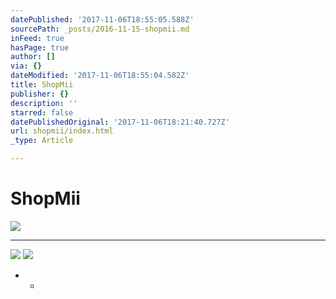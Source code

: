 ```yaml
---
datePublished: '2017-11-06T18:55:05.588Z'
sourcePath: _posts/2016-11-15-shopmii.md
inFeed: true
hasPage: true
author: []
via: {}
dateModified: '2017-11-06T18:55:04.582Z'
title: ShopMii
publisher: {}
description: ''
starred: false
datePublishedOriginal: '2017-11-06T18:21:40.727Z'
url: shopmii/index.html
_type: Article

---
```

# **ShopMii**
![](https://the-grid-user-content.s3-us-west-2.amazonaws.com/28b41c7b-f21b-4773-968e-85c3f2dd961c.jpg)

---

![](https://the-grid-user-content.s3-us-west-2.amazonaws.com/7b017a95-2711-4845-8db2-d0583cb74dca.png)
![](https://the-grid-user-content.s3-us-west-2.amazonaws.com/d841b18f-efba-405d-bca1-de17b3ec569e.png)

* *